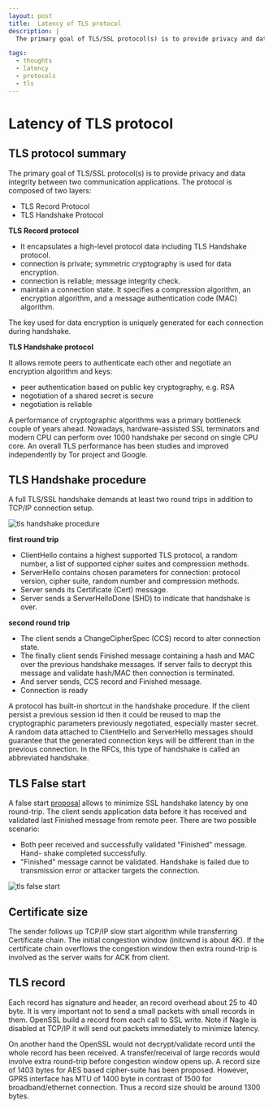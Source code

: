 ```yaml
---
layout: post
title:  Latency of TLS protocol
description: |
  The primary goal of TLS/SSL protocol(s) is to provide privacy and data integrity between two communication applications. A full TLS/SSL handshake demands at least two round trips in addition to TCP/IP connection setup.  

tags:
  - thoughts
  - latency
  - protocols
  - tls
---
```


# Latency of TLS protocol

## TLS protocol summary

The primary goal of TLS/SSL protocol(s) is to provide privacy and data integrity between two communication applications. The protocol is composed of two layers:
* TLS Record Protocol
* TLS Handshake Protocol

**TLS Record protocol**

* It encapsulates a high-level protocol data including TLS Handshake protocol.
* connection is private; symmetric cryptography is used for data encryption.
* connection is reliable; message integrity check.
* maintain a connection state. It specifies a compression algorithm, an encryption algorithm, and a message authentication code (MAC) algorithm.

The key used for data encryption is uniquely generated for each connection during handshake.

**TLS Handshake protocol**

It allows remote peers to authenticate each other and negotiate an encryption algorithm and keys:
* peer authentication based on public key cryptography, e.g. RSA
* negotiation of a shared secret is secure
* negotiation is reliable

A performance of cryptographic algorithms was a primary bottleneck couple of years ahead. Nowadays, hardware-assisted SSL terminators and modern CPU can perform over 1000 handshake per second on single CPU core. An overall TLS performance has been studies and improved independently by Tor project and Google.

## TLS Handshake procedure

A full TLS/SSL handshake demands at least two round trips in addition to TCP/IP connection setup.

![tls handshake procedure](/assets/images/2010-08-08-tls.svg)

**first round trip**
* ClientHello contains a highest supported TLS protocol, a random number, a list of supported cipher suites and compression methods.
* ServerHello contains chosen parameters for connection: protocol version, cipher suite, random number and compression methods.
* Server sends its Certificate (Cert) message.
* Server sends a ServerHelloDone (SHD) to indicate that handshake is over.

**second round trip**
* The client sends a ChangeCipherSpec (CCS) record to alter connection state.
* The finally client sends Finished message containing a hash and MAC over the previous handshake messages. If server fails to decrypt this message and validate hash/MAC then connection is terminated.
* And server sends, CCS record and Finished message.
* Connection is ready

A protocol has built-in shortcut in the handshake procedure. If the client persist a previous session id then it could be reused to map the cryptographic parameters previously negotiated, especially master secret. A random data attached to ClientHello and ServerHello messages should guarantee that the generated connection keys will be different than in the previous connection. In the RFCs, this type of handshake is called an abbreviated handshake.


## TLS False start

A false start [proposal](https://tools.ietf.org/html/draft-bmoeller-tls-falsestart-00) allows to minimize SSL handshake latency by one round-trip. The client sends application data before it has received and validated last Finished message from remote peer. There are two possible scenario:
* Both peer received and successfully validated "Finished" message. Hand- shake completed successfully.
* "Finished" message cannot be validated. Handshake is failed due to transmission error or attacker targets the connection.

![tls false start](/assets/images/2010-08-08-tls-false-start.svg)


## Certificate size

The sender follows up TCP/IP slow start algorithm while transferring Certificate chain. The initial congestion window (initcwnd is about 4K). If the certificate chain overflows the congestion window then extra round-trip is involved as the server waits for ACK from client.

## TLS record

Each record has signature and header, an record overhead about 25 to 40 byte. It is very important not to send a small packets with small records in them. OpenSSL build a record from each call to SSL write. Note if Nagle is disabled at TCP/IP it will send out packets immediately to minimize latency.

On another hand the OpenSSL would not decrypt/validate record until the whole record has been received. A transfer/receival of large records would involve extra round-trip before congestion window opens up. A record size of 1403 bytes for AES based cipher-suite has been proposed. However, GPRS interface has MTU of 1400 byte in contrast of 1500 for broadband/ethernet connection. Thus a record size should be around 1300 bytes.